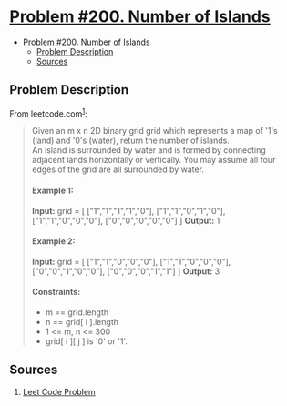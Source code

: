 # [Problem #200. Number of Islands](https://leetcode.com/problems/number-of-islands/description/)
- [Problem #200. Number of Islands](#problem-200-number-of-islands)
  - [Problem Description](#problem-description)
  - [Sources](#sources)

## Problem Description
From leetcode.com<sup>[1](https://leetcode.com/problems/number-of-islands/description/)</sup>:
> Given an m x n 2D binary grid grid which represents a map of '1's (land) and '0's (water), return the number of islands.<br/>
> An island is surrounded by water and is formed by connecting adjacent lands horizontally or vertically. You may assume all four edges of the grid are all surrounded by water.<br/>
>#### Example 1:
>**Input:** grid = [
  ["1","1","1","1","0"],
  ["1","1","0","1","0"],
  ["1","1","0","0","0"],
  ["0","0","0","0","0"]
]
>**Output:** 1
>#### Example 2:
>**Input:** grid = [
  ["1","1","0","0","0"],
  ["1","1","0","0","0"],
  ["0","0","1","0","0"],
  ["0","0","0","1","1"]
]
**Output:** 3
>#### Constraints:
> * m == grid.length
> * n == grid[ i ].length
> * 1 <= m, n <= 300
> * grid[ i ][ j ] is '0' or '1'.


## Sources
1. [Leet Code Problem](https://leetcode.com/problems/number-of-islands/description/)